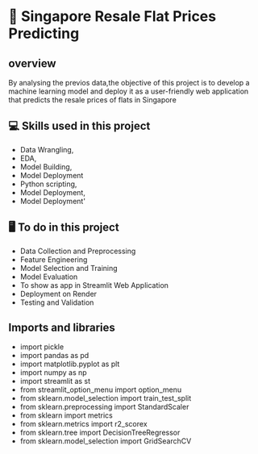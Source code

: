 # 🏡 Singapore  Resale Flat Prices Predicting

## overview
By analysing the previos data,the objective of this project is to develop a machine learning model and deploy it as a user-friendly web application that predicts the resale prices of flats in Singapore
## 💻 Skills used in this project
 *  Data Wrangling,
 *  EDA,
 *   Model Building,
 *    Model Deployment
 *    Python scripting,
 *    Model Deployment,
 *    Model Deployment'
                                                             
                                               
   ## 🖥️ To do in this project

* Data Collection and Preprocessing
* Feature Engineering
* Model Selection and Training
* Model Evaluation
* To show as app in Streamlit Web Application
* Deployment on Render
* Testing and Validation

## Imports and libraries
* import pickle
* import pandas as pd
* import matplotlib.pyplot as plt
* import numpy as np
* import streamlit as st
* from streamlit_option_menu import option_menu
*  from sklearn.model_selection import train_test_split
*  from sklearn.preprocessing import StandardScaler
*  from sklearn import metrics
* from sklearn.metrics import r2_scorex
* from sklearn.tree import DecisionTreeRegressor
* from sklearn.model_selection import GridSearchCV                                 
                                                
                                               

